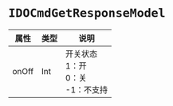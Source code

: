 # `IDOCmdGetResponseModel`

| 属性        | 类型    | 说明         |
| ----------- | ------- | ------------ |
| onOff | Int | 开关状态<br/>1：开<br/>0：关<br/>-1：不支持 |
